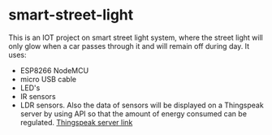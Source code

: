 # smart-street-light

This is an IOT project on smart street light system, where the street light will only glow when a car passes
through it and will remain off during day. 
It uses:
* ESP8266 NodeMCU
* micro USB cable
* LED's
* IR sensors 
* LDR 
sensors. Also the data of sensors will be displayed on a Thingspeak server by using API so that the amount of energy consumed
can be regulated. 
[Thingspeak server link](https://thingspeak.com/channels/1256374)
